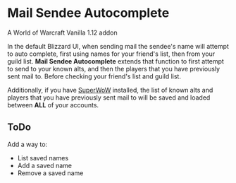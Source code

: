 # Mail Sendee Autocomplete
A World of Warcraft Vanilla 1.12 addon

In the default Blizzard UI, when sending mail the sendee's name will attempt to auto complete, first using names for your friend's list, then from your guild list.
**Mail Sendee Autocomplete** extends that function to first attempt to send to your known alts, and then the players that you have previously sent mail to. Before checking your friend's list and guild list.

Additionally, if you have [SuperWoW](https://github.com/balakethelock/SuperWoW) installed, the list of known alts and players that you have previously sent mail to will be saved and loaded between **ALL** of your accounts.

## ToDo

Add a way to:

* List saved names
* Add a saved name
* Remove a saved name
